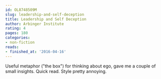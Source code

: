```yaml
---
id: OL8748509M
slug: leadership-and-self-deception
title: Leadership and Self Deception
author: Arbinger Institute
rating: 4
pages: 180
categories:
- non-fiction
reads:
- finished_at: '2016-04-16'
---
```

Useful metaphor ("the box") for thinking about ego, gave me a couple of small insights. Quick read. Style pretty annoying.

